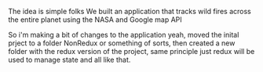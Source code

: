 The idea is simple folks
We built an application that tracks wild fires across the entire planet using the NASA and Google map API

So i'm making a bit of changes to the application yeah, moved the inital prject to a folder NonRedux or something of sorts, then created a new folder with the redux version of the project, same principle just redux will be used to manage state and all like that.
